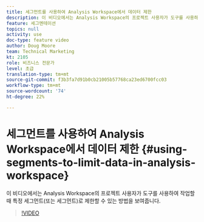 ```yaml
---
title: 세그먼트를 사용하여 Analysis Workspace에서 데이터 제한
description: 이 비디오에서는 Analysis Workspace의 프로젝트 사용자가 도구를 사용하여 작업할 때 특정 세그먼트(또는 세그먼트)로 제한할 수 있는 방법을 보여줍니다.
feature: 세그멘테이션
topics: null
activity: use
doc-type: feature video
author: Doug Moore
team: Technical Marketing
kt: 2105
role: 비즈니스 전문가
level: 초급
translation-type: tm+mt
source-git-commit: f3b3fa7d91b0cb21005b57768ca23ed6700fcc03
workflow-type: tm+mt
source-wordcount: '74'
ht-degree: 22%

---
```



# 세그먼트를 사용하여 Analysis Workspace에서 데이터 제한 {#using-segments-to-limit-data-in-analysis-workspace}

이 비디오에서는 Analysis Workspace의 프로젝트 사용자가 도구를 사용하여 작업할 때 특정 세그먼트(또는 세그먼트)로 제한할 수 있는 방법을 보여줍니다.

>[!VIDEO](https://video.tv.adobe.com/v/24038/?quality=12)
